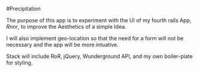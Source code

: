 #Precipitation

The purpose of this app is to experiment with the UI of my fourth rails App, *Rnnr*, to improve the Aesthetics of a simple Idea.

I will also implement geo-location so that the need for a form will not be necessary and the app will be more intuative.

Stack will include RoR, jQuery, Wunderground API, and my own boiler-plate for styling.